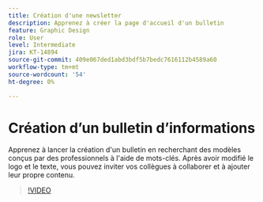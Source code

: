 ```yaml
---
title: Création d'une newsletter
description: Apprenez à créer la page d'accueil d'un bulletin
feature: Graphic Design
role: User
level: Intermediate
jira: KT-14894
source-git-commit: 409e067ded1abd3bdf5b7bedc7616112b4589a60
workflow-type: tm+mt
source-wordcount: '54'
ht-degree: 0%

---
```


# Création d’un bulletin d’informations

Apprenez à lancer la création d&#39;un bulletin en recherchant des modèles conçus par des professionnels à l&#39;aide de mots-clés. Après avoir modifié le logo et le texte, vous pouvez inviter vos collègues à collaborer et à ajouter leur propre contenu.

>[!VIDEO](https://video.tv.adobe.com/v/3427120?quality=12&learn=on&hidetitle=true)
